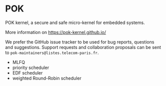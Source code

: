POK
===

POK kernel, a secure and safe micro-kernel for embedded systems.

More information on https://pok-kernel.github.io/

We prefer the GitHub issue tracker to be used for bug reports, questions and suggestions. Support requests and collaboration proposals can be sent to `pok-maintainers@listes.telecom-paris.fr`.

* MLFQ
* priority scheduler
* EDF scheduler
* weighted Round-Robin scheduler

